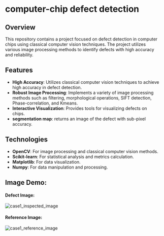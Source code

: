 # computer-chip defect detection

## Overview
This repository contains a project focused on defect detection in computer chips using classical computer vision techniques. The project utilizes various image processing methods to identify defects with high accuracy and reliability.

## Features
- **High Accuracy**: Utilizes classical computer vision techniques to achieve high accuracy in defect detection.
- **Robust Image Processing**: Implements a variety of image processing methods such as filtering, morphological operations, SIFT detection, Phase-correlation, and Kmeans.
- **Interactive Visualization**: Provides tools for visualizing defects on chips.
- **segmentation map**: returns an image of the defect with sub-pixel accuracy.

## Technologies
- **OpenCV**: For image processing and classical computer vision methods.
- **Scikit-learn**: For statistical analysis and metrics calculation.
- **Matplotlib**: For data visualization.
- **Numpy**: For data manipulation and processing.


## Image Demo:
#### Defect Image:
![case1_inspected_image](https://github.com/DanielGoldenberg9/computer-chip-defect-detection/assets/168211490/ff646fcc-042f-4380-a835-2a5a0ae79ff2)

#### Reference Image:
![case1_reference_image](https://github.com/DanielGoldenberg9/computer-chip-defect-detection/assets/168211490/2c4ead75-480b-49bc-93d3-45fdceb9dd6f)
